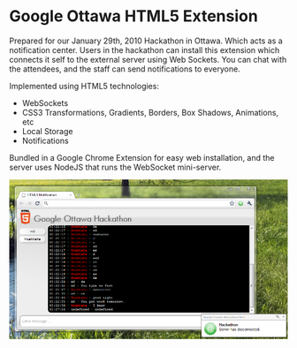 Google Ottawa HTML5 Extension
=============================

Prepared for our January 29th, 2010 Hackathon in Ottawa. Which acts as a 
notification center. Users in the hackathon can install this extension which
connects it self to the external server using Web Sockets. You can chat
with the attendees, and the staff can send notifications to everyone.

Implemented using HTML5 technologies:
* WebSockets
* CSS3 Transformations, Gradients, Borders, Box Shadows, Animations, etc
* Local Storage
* Notifications

Bundled in a Google Chrome Extension for easy web installation, and the server
uses NodeJS that runs the WebSocket mini-server.

![Screenshot of the Chrome Extension](https://github.com/mohamedmansour/hackathon-extension/raw/master/screenshot.png)
